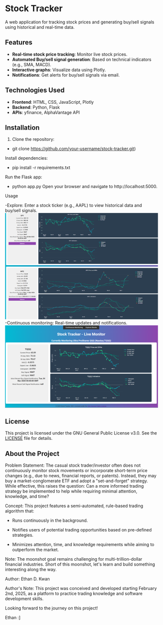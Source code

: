 # Stock Tracker

A web application for tracking stock prices and generating buy/sell signals using historical and real-time data.

## Features
- **Real-time stock price tracking**: Monitor live stock prices.
- **Automated Buy/sell signal generation**: Based on technical indicators (e.g., SMA, MACD).
- **Interactive graphs**: Visualize data using Plotly.
- **Notifications**: Get alerts for buy/sell signals via email.

## Technologies Used
- **Frontend**: HTML, CSS, JavaScript, Plotly
- **Backend**: Python, Flask
- **APIs**: yfinance, AlphaVantage API

## Installation
1. Clone the repository: 
- git clone https://github.com/your-username/stock-tracker.git)

Install dependencies: 
- pip install -r requirements.txt

Run the Flask app:
- python app.py
Open your browser and navigate to http://localhost:5000.


Usage

-Explore: Enter a stock ticker (e.g., AAPL) to view historical data and buy/sell signals.
![Explore page demo](WebsiteExploreDemo.png) <br>
-Continuous monitoring: Real-time updates and notifications.
![Continuous monitoring page demo](WebsiteContinuousDemo.png)

## License
This project is licensed under the GNU General Public License v3.0. See the [LICENSE](LICENSE) file for details.

## About the Project

Problem Statement:
The casual stock trader/investor often does not continuously monitor stock movements or incorporate short-term price changes (e.g., due to news, financial reports, or patents). Instead, they may buy a market-conglomerate ETF and adopt a "set-and-forget" strategy. While effective, this raises the question: Can a more informed trading strategy be implemented to help while requiring minimal attention, knowledge, and time?

Concept:
This project features a semi-automated, rule-based trading algorithm that:

- Runs continuously in the background.

- Notifies users of potential trading opportunities based on pre-defined strategies.

- Minimizes attention, time, and knowledge requirements while aiming to outperform the market.

Note: The moonshot goal remains challenging for multi-trillion-dollar financial industries. Short of this moonshot, let's learn and build something interesting along the way.

Author:
Ethan D. Kwan

Author's Note:
This project was conceived and developed starting February 2nd, 2025, as a platform to practice trading knowledge and software development skills.


Looking forward to the journey on this project!

Ethan :]